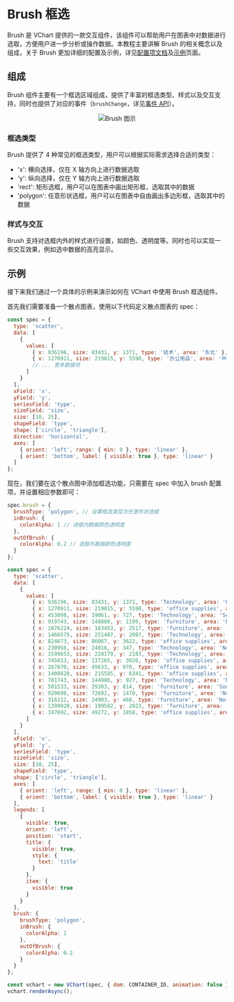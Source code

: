 # Brush 框选

Brush 是 VChart 提供的一款交互组件，该组件可以帮助用户在图表中对数据进行选取，方便用户进一步分析或操作数据。本教程主要讲解 Brush 的相关概念以及组成，关于 Brush 更加详细的配置及示例，详见[配置项文档](../../../option)及[示例](../../../example)页面。

## 组成

Brush 组件主要有一个框选区域组成，提供了丰富的框选类型、样式以及交互支持，同时也提供了对应的事件（`brushChange`，详见[事件 API](/vchart/api/API/event)）。

<div style="text-align: center;">
  <img src="https://lf9-dp-fe-cms-tos.byteorg.com/obj/bit-cloud/48c337ece11d289fc4644a21b.png" alt="Brush 图示">
</div>

### 框选类型

Brush 提供了 4 种常见的框选类型，用户可以根据实际需求选择合适的类型：

- 'x': 横向选择，仅在 X 轴方向上进行数据选取
- 'y': 纵向选择，仅在 Y 轴方向上进行数据选取
- 'rect': 矩形选框，用户可以在图表中画出矩形框，选取其中的数据
- 'polygon': 任意形状选框，用户可以在图表中自由画出多边形框，选取其中的数据

### 样式与交互

Brush 支持对选框内外的样式进行设置，如颜色、透明度等。同时也可以实现一些交互效果，例如选中数据的高亮显示。

## 示例

接下来我们通过一个具体的示例来演示如何在 VChart 中使用 Brush 框选组件。

首先我们需要准备一个散点图表，使用以下代码定义散点图表的 spec：

```javascript
const spec = {
  type: 'scatter',
  data: [
    {
      values: [
        { x: 936196, size: 83431, y: 1371, type: '技术', area: '东北' },
        { x: 1270911, size: 219815, y: 5590, type: '办公用品', area: '中南' }
        // ... 更多数据项
      ]
    }
  ],
  xField: 'x',
  yField: 'y',
  seriesField: 'type',
  sizeField: 'size',
  size: [10, 25],
  shapeField: 'type',
  shape: ['circle', 'triangle'],
  direction: 'horizontal',
  axes: [
    { orient: 'left', range: { min: 0 }, type: 'linear' },
    { orient: 'bottom', label: { visible: true }, type: 'linear' }
  ]
};
```

现在，我们要在这个散点图中添加框选功能，只需要在 spec 中加入 brush 配置项，并设置相应参数即可：

```javascript
spec.brush = {
  brushType: 'polygon', // 设置框选类型为任意形状选框
  inBrush: {
    colorAlpha: 1 // 选框内数据颜色透明度
  },
  outOfBrush: {
    colorAlpha: 0.2 // 选框外数据颜色透明度
  }
};
```

```javascript livedemo
const spec = {
  type: 'scatter',
  data: [
    {
      values: [
        { x: 936196, size: 83431, y: 1371, type: 'Technology', area: 'Northeast' },
        { x: 1270911, size: 219815, y: 5590, type: 'office supplies', area: 'Zhongnan' },
        { x: 453898, size: 19061, y: 727, type: 'Technology', area: 'Southwest' },
        { x: 919743, size: 148800, y: 1199, type: 'furniture', area: 'North China' },
        { x: 1676224, size: 163453, y: 2517, type: 'furniture', area: 'East China' },
        { x: 1466575, size: 251487, y: 2087, type: 'Technology', area: 'Zhongnan' },
        { x: 824673, size: 86067, y: 3622, type: 'office supplies', area: 'Northeast' },
        { x: 230956, size: 24016, y: 347, type: 'Technology', area: 'Northwest' },
        { x: 1599653, size: 228179, y: 2183, type: 'Technology', area: 'East China' },
        { x: 745813, size: 137265, y: 3020, type: 'office supplies', area: 'North China' },
        { x: 267870, size: 49633, y: 970, type: 'office supplies', area: 'Northwest' },
        { x: 1408628, size: 215585, y: 6341, type: 'office supplies', area: 'East China' },
        { x: 781743, size: 144986, y: 927, type: 'Technology', area: 'North China' },
        { x: 501533, size: 29303, y: 814, type: 'furniture', area: 'Southwest' },
        { x: 920698, size: 72692, y: 1470, type: 'furniture', area: 'Northeast' },
        { x: 316212, size: 24903, y: 468, type: 'furniture', area: 'Northwest' },
        { x: 1399928, size: 199582, y: 2023, type: 'furniture', area: 'Zhongnan' },
        { x: 347692, size: 49272, y: 1858, type: 'office supplies', area: 'Southwest' }
      ]
    }
  ],
  xField: 'x',
  yField: 'y',
  seriesField: 'type',
  sizeField: 'size',
  size: [10, 25],
  shapeField: 'type',
  shape: ['circle', 'triangle'],
  axes: [
    { orient: 'left', range: { min: 0 }, type: 'linear' },
    { orient: 'bottom', label: { visible: true }, type: 'linear' }
  ],
  legends: [
    {
      visible: true,
      orient: 'left',
      position: 'start',
      title: {
        visible: true,
        style: {
          text: 'title'
        }
      },
      item: {
        visible: true
      }
    }
  ],
  brush: {
    brushType: 'polygon',
    inBrush: {
      colorAlpha: 1
    },
    outOfBrush: {
      colorAlpha: 0.2
    }
  }
};

const vchart = new VChart(spec, { dom: CONTAINER_ID, animation: false });
vchart.renderAsync();
```

